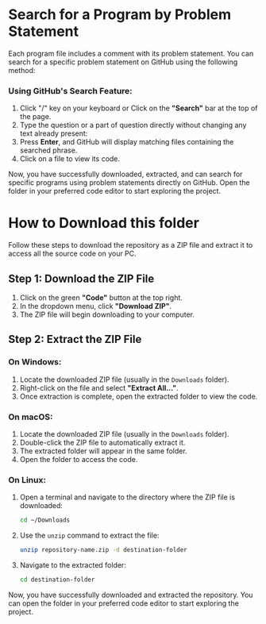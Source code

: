 # Search for a Program by Problem Statement

Each program file includes a comment with its problem statement. You can search for a specific problem statement on GitHub using the following method:

### Using GitHub's Search Feature:
1. Click "/" key on your keyboard or Click on the **"Search"** bar at the top of the page.
2. Type the question or a part of question directly without changing any text already present:
3. Press **Enter**, and GitHub will display matching files containing the searched phrase.
4. Click on a file to view its code.

Now, you have successfully downloaded, extracted, and can search for specific programs using problem statements directly on GitHub. Open the folder in your preferred code editor to start exploring the project.


# How to Download this folder

Follow these steps to download the repository as a ZIP file and extract it to access all the source code on your PC.

## Step 1: Download the ZIP File

1. Click on the green **"Code"** button at the top right.
2. In the dropdown menu, click **"Download ZIP"**.
3. The ZIP file will begin downloading to your computer.

## Step 2: Extract the ZIP File

### On Windows:
1. Locate the downloaded ZIP file (usually in the `Downloads` folder).
2. Right-click on the file and select **"Extract All..."**.
3. Once extraction is complete, open the extracted folder to view the code.

### On macOS:
1. Locate the downloaded ZIP file (usually in the `Downloads` folder).
2. Double-click the ZIP file to automatically extract it.
3. The extracted folder will appear in the same folder.
4. Open the folder to access the code.

### On Linux:
1. Open a terminal and navigate to the directory where the ZIP file is downloaded:
   ```sh
   cd ~/Downloads
   ```
2. Use the `unzip` command to extract the file:
   ```sh
   unzip repository-name.zip -d destination-folder
   ```
3. Navigate to the extracted folder:
   ```sh
   cd destination-folder
   ```

Now, you have successfully downloaded and extracted the repository. You can open the folder in your preferred code editor to start exploring the project.